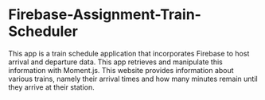 # Firebase-Assignment-Train-Scheduler  
This app is a train schedule application that incorporates Firebase to host arrival and departure data. This app retrieves and manipulate this information with Moment.js. This website provides information about various trains, namely their arrival times and how many minutes remain until they arrive at their station.

